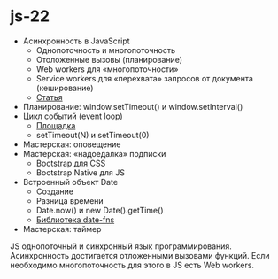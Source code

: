 # js-22

- Асинхронность в JavaScript
  - Однопоточность и многопоточность
  - Отоложенные вызовы (планирование)
  - Web workers для «многопоточности»
  - Service workers для «перехвата» запросов от документа (кеширование)
  - [Статья](https://bitsofco.de/web-workers-vs-service-workers-vs-worklets)
- Планирование: window.setTimeout() и window.setInterval()
- Цикл событий (event loop)
  - [Площадка](http://latentflip.com/loupe)
  - setTimeout(N) и setTimeout(0)
- Мастерская: оповещение
- Мастерская: «надоедалка» подписки
  - Bootstrap для CSS
  - Bootstrap Native для JS
- Встроенный объект Date
  - Создание
  - Разница времени
  - Date.now() и new Date().getTime()
  - [Библиотека date-fns](https://date-fns.org/)
- Мастерская: таймер


JS однопоточный и синхронный язык программирования. Асинхронность достигается отложенными вызовами функций. Если необходимо многопоточность для этого в JS есть Web workers. 